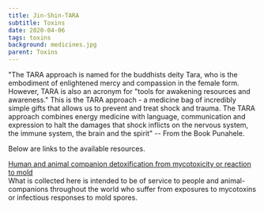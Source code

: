 ```yaml
---
title: Jin-Shin-TARA
subtitle: Toxins
date: 2020-04-06
tags: toxins
background: medicines.jpg
parent: Toxins
---
```


"The TARA approach is named for the buddhists deity Tara, who is the embodiment of enlightened mercy and compassion in the female form. However, TARA is also an acronym for "tools for awakening resources and awareness." This is the TARA approach - a medicine bag of incredibly simple gifts that allows us to prevent and treat shock and trauma. The TARA approach combines energy medicine with language, communication and expression to halt the damages that shock inflicts on the nervous system, the immune system, the brain and the spirit" -- From the Book Punahele.

Below are links to the available resources.

[Human and animal companion detoxification from mycotoxicity or reaction to mold](/docs/Reaction-to-mold.pdf) 
<br/>
What is collected here is intended to be of service to people and animal-companions throughout the world who suffer from exposures to mycotoxins or infectious responses to mold spores.

<br/>
